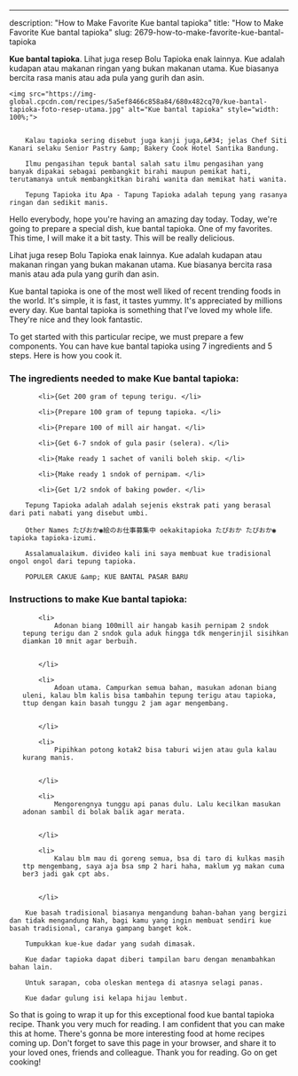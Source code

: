 ---
description: "How to Make Favorite Kue bantal tapioka"
title: "How to Make Favorite Kue bantal tapioka"
slug: 2679-how-to-make-favorite-kue-bantal-tapioka

<p>
	<strong>Kue bantal tapioka</strong>. 
	Lihat juga resep Bolu Tapioka enak lainnya. Kue adalah kudapan atau makanan ringan yang bukan makanan utama. Kue biasanya bercita rasa manis atau ada pula yang gurih dan asin.
</p>
<p>
	
	<img src="https://img-global.cpcdn.com/recipes/5a5ef8466c858a84/680x482cq70/kue-bantal-tapioka-foto-resep-utama.jpg" alt="Kue bantal tapioka" style="width: 100%;">
	
	
		Kalau tapioka sering disebut juga kanji juga,&#34; jelas Chef Siti Kanari selaku Senior Pastry &amp; Bakery Cook Hotel Santika Bandung.
	
		Ilmu pengasihan tepuk bantal salah satu ilmu pengasihan yang banyak dipakai sebagai pembangkit birahi maupun pemikat hati, terutamanya untuk membangkitkan birahi wanita dan memikat hati wanita.
	
		Tepung Tapioka itu Apa - Tapung Tapioka adalah tepung yang rasanya ringan dan sedikit manis.
	
</p>
<p>
	Hello everybody, hope you're having an amazing day today. Today, we're going to prepare a special dish, kue bantal tapioka. One of my favorites. This time, I will make it a bit tasty. This will be really delicious.
</p>
	
<p>
	Lihat juga resep Bolu Tapioka enak lainnya. Kue adalah kudapan atau makanan ringan yang bukan makanan utama. Kue biasanya bercita rasa manis atau ada pula yang gurih dan asin.
</p>
<p>
	Kue bantal tapioka is one of the most well liked of recent trending foods in the world. It's simple, it is fast, it tastes yummy. It's appreciated by millions every day. Kue bantal tapioka is something that I've loved my whole life. They're nice and they look fantastic.
</p>

<p>
To get started with this particular recipe, we must prepare a few components. You can have kue bantal tapioka using 7 ingredients and 5 steps. Here is how you cook it.
</p>

<h3>The ingredients needed to make Kue bantal tapioka:</h3>

<ol>
	
		<li>{Get 200 gram of tepung terigu. </li>
	
		<li>{Prepare 100 gram of tepung tapioka. </li>
	
		<li>{Prepare 100 of mill air hangat. </li>
	
		<li>{Get 6-7 sndok of gula pasir (selera). </li>
	
		<li>{Make ready 1 sachet of vanili boleh skip. </li>
	
		<li>{Make ready 1 sndok of pernipam. </li>
	
		<li>{Get 1/2 sndok of baking powder. </li>
	
</ol>
<p>
	
		Tepung Tapioka adalah adalah sejenis ekstrak pati yang berasal dari pati nabati yang disebut umbi.
	
		Other Names たぴおか◉絵のお仕事募集中 oekakitapioka たぴおか たぴおか◉ tapioka tapioka-izumi.
	
		Assalamualaikum. divideo kali ini saya membuat kue tradisional ongol ongol dari tepung tapioka.
	
		POPULER CAKUE &amp; KUE BANTAL PASAR BARU
	
</p>

<h3>Instructions to make Kue bantal tapioka:</h3>

<ol>
	
		<li>
			Adonan biang 100mill air hangab kasih pernipam 2 sndok tepung terigu dan 2 sndok gula aduk hingga tdk mengerinjil sisihkan diamkan 10 mnit agar berbuih.
			
			
		</li>
	
		<li>
			Adoan utama. Campurkan semua bahan, masukan adonan biang uleni, kalau blm kalis bisa tambahin tepung terigu atau tapioka, ttup dengan kain basah tunggu 2 jam agar mengembang.
			
			
		</li>
	
		<li>
			Pipihkan potong kotak2 bisa taburi wijen atau gula kalau kurang manis.
			
			
		</li>
	
		<li>
			Mengorengnya tunggu api panas dulu. Lalu kecilkan masukan adonan sambil di bolak balik agar merata.
			
			
		</li>
	
		<li>
			Kalau blm mau di goreng semua, bsa di taro di kulkas masih ttp mengembang, saya aja bsa smp 2 hari haha, maklum yg makan cuma ber3 jadi gak cpt abs.
			
			
		</li>
	
</ol>

<p>
	
		Kue basah tradisional biasanya mengandung bahan-bahan yang bergizi dan tidak mengandung Nah, bagi kamu yang ingin membuat sendiri kue basah tradisional, caranya gampang banget kok.
	
		Tumpukkan kue-kue dadar yang sudah dimasak.
	
		Kue dadar tapioka dapat diberi tampilan baru dengan menambahkan bahan lain.
	
		Untuk sarapan, coba oleskan mentega di atasnya selagi panas.
	
		Kue dadar gulung isi kelapa hijau lembut.
	
</p>

<p>
	So that is going to wrap it up for this exceptional food kue bantal tapioka recipe. Thank you very much for reading. I am confident that you can make this at home. There's gonna be more interesting food at home recipes coming up. Don't forget to save this page in your browser, and share it to your loved ones, friends and colleague. Thank you for reading. Go on get cooking!
</p>
